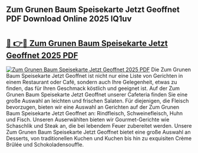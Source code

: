 ## Zum Grunen Baum Speisekarte Jetzt Geoffnet PDF Download Online 2025 lQ1uv

# <h2><a href="http://gca7w6.nevu.top/?p=Zum+Grunen+Baum+Speisekarte+Jetzt+Geoffnet">🔗 👉🔴 Zum Grunen Baum Speisekarte Jetzt Geoffnet 2025 PDF</a></h2>

[![Zum Grunen Baum Speisekarte Jetzt Geoffnet 2025 PDF](https://i.imgur.com/dBaPXMq.png)](http://gca7w6.nevu.top/?p=Zum+Grunen+Baum+Speisekarte+Jetzt+Geoffnet)
Die Zum Grunen Baum Speisekarte Jetzt Geoffnet ist nicht nur eine Liste von Gerichten in einem Restaurant oder Café, sondern auch Ihre Gelegenheit, etwas zu finden, das für Ihren Geschmack köstlich und geeignet ist. Auf der Zum Grunen Baum Speisekarte Jetzt Geoffnet unserer Cafeteria finden Sie eine große Auswahl an leichten und frischen Salaten. Für diejenigen, die Fleisch bevorzugen, bieten wir eine Auswahl an Gerichten auf der Zum Grunen Baum Speisekarte Jetzt Geoffnet an: Rindfleisch, Schweinefleisch, Huhn und Fisch. Unseren Auserwählten bieten wir Gourmet-Gerichte wie Schaschlik und Steak an, die bei lebendem Feuer zubereitet werden. Unsere Zum Grunen Baum Speisekarte Jetzt Geoffnet bietet eine große Auswahl an Desserts, von traditionellen Kuchen und Kuchen bis hin zu exquisiten Crème Brûlée und Schokoladensouffle.
